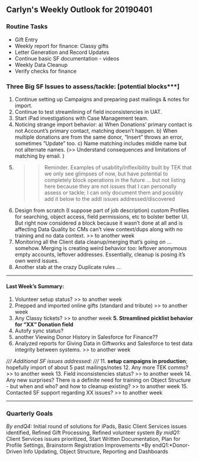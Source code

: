 ## Carlyn's Weekly Outlook for 20190401
### Routine Tasks
* Gift Entry
* Weekly report for finance: Classy gifts
* Letter Generation and Record Updates
* Continue basic SF documentation - videos
* Weekly Data Cleanup
* Verify checks for finance

### Three Big SF Issues to assess/tackle: [potential blocks***]
1. Continue setting up Campaigns and preparing past mailings & notes for import.
2. Continue to test streamlining of field inconsistencies in UAT.
3. Start iPad investigations with Case Management team.  
4. Noticing strange import behavior: a) When Donations’ primary contact is not Account’s primary contact, matching doesn’t happen.  b) When multiple donations are from the same donor, “Insert” throws an error, sometimes “Update” too.  c) Name matching includes middle name but not alternate names.  (>> Understand consequences and limitations of matching by email. )
5. > > Reminder.  Examples of usability/inflexibility built by TEK that we only see glimpses of now, but have potential to completely block operations in the future … but not listing here because they are not issues that I can personally assess or tackle; I can only document them and possibly add it below to the addl issues addressed/discovered
6. Design from scratch (I suppose part of job description) custom Profiles for searching, object access, field permissions, etc to bolster better UI.  But right now considered a block because it wasn’t done at all and is affecting Data Quality bc CMs can’t view context/dups along with no training and no data context. >> to another week
7. Monitoring all the Client data cleanup/merging that’s going on … somehow.  Merging is creating weird behavior too: leftover anonymous empty accounts, leftover addresses.  Essentially, cleanup is posing it’s own weird issues.
8. Another stab at the crazy Duplicate rules …

- - - -
#### Last Week’s Summary:
1. Volunteer setup status? >> to another week
2. Prepped and imported online gifts (standard and tribute) >> to another week
3. Any Classy tickets?  >> to another week
**5. Streamlined picklist behavior for “XX” Donation field**
8. Autofy sync status?
9. another Viewing Donor History in Salesforce for Finance??
10. Analyzed reports for Giving Data in Giftworks and Salesforce to test data integrity between systems.  >> to another week

*/// Additional SF issues addressed: ///*
11. **setup campaigns in production**; hopefully import of about 5 past mailings/notes
12. Any more TEK comms?  >> to another week
13. Field inconsistencies status?  >> to another week
14. Any new surprises?  There is a definite need for training on Object Structure - but when and who?  and how to cleanup existing?  >> to another week
15. Contacted SF support regarding XX issues?   >> to another week

- - - -
### Quarterly Goals
*By endQ4:* Initial round of solutions for iPads, Basic Client Services issues identified, Refined Gift Processing, Refined volunteer system
*By midQ1:* Client Services issues prioritized, Start Written Documentation, Plan for Profile Settings, Brainstorm Registration Improvements
*By endQ1:*Donor-Driven Info Updating, Object Structure, Reporting and Dashboards